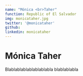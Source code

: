 ```yaml
---
name: "Mónica <br>Taher"
function: Republic of El Salvador
img: monicataher.jpg
twitter: '@monicataher'
github: 
linkedin: monicataher
---
```


# Mónica Taher
 
Blablablablablablablabla
blablablabla

